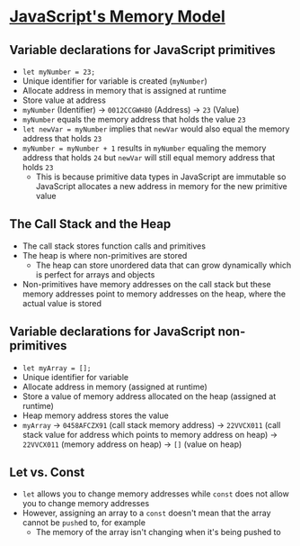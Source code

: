 # [JavaScript's Memory Model](https://medium.com/@ethannam/javascripts-memory-model-7c972cd2c239)

## Variable declarations for JavaScript primitives

* `let myNumber = 23;`
* Unique identifier for variable is created (`myNumber`)
* Allocate address in memory that is assigned at runtime
* Store value at address
* `myNumber` (Identifier) -> `0012CCGWH80` (Address) -> `23` (Value)
* `myNumber` equals the memory address that holds the value `23`
* `let newVar = myNumber` implies that `newVar` would also equal the memory address that holds `23`
* `myNumber = myNumber + 1` results in `myNumber` equaling the memory address that holds `24` but `newVar` will still equal memory address that holds `23`
  * This is because primitive data types in JavaScript are immutable so JavaScript allocates a new address in memory for the new primitive value

## The Call Stack and the Heap

* The call stack stores function calls and primitives
* The heap is where non-primitives are stored
  * The heap can store unordered data that can grow dynamically which is perfect for arrays and objects
* Non-primitives have memory addresses on the call stack but these memory addresses point to memory addresses on the heap, where the actual value is stored


## Variable declarations for JavaScript non-primitives

* `let myArray = [];`
* Unique identifier for variable
* Allocate address in memory (assigned at runtime)
* Store a value of memory address allocated on the heap (assigned at runtime)
* Heap memory address stores the value
* `myArray` -> `0458AFCZX91` (call stack memory address) -> `22VVCX011` (call stack value for address which points to memory address on heap) -> `22VVCX011` (memory address on heap) -> `[]` (value on heap)

## Let vs. Const

* `let` allows you to change memory addresses while `const` does not allow you to change memory addresses
* However, assigning an array to a `const` doesn't mean that the array cannot be `push`ed to, for example
  * The memory of the array isn't changing when it's being pushed to


